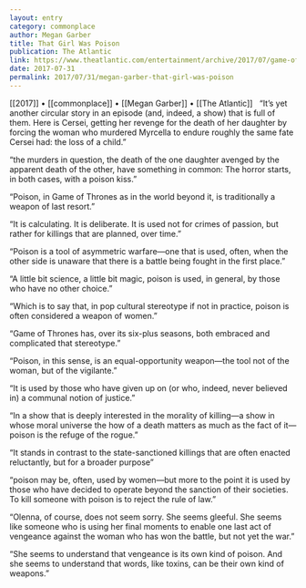 ```yaml
---
layout: entry
category: commonplace
author: Megan Garber
title: That Girl Was Poison
publication: The Atlantic
link: https://www.theatlantic.com/entertainment/archive/2017/07/game-of-thrones-that-girl-was-poison/535401/
date: 2017-07-31
permalink: 2017/07/31/megan-garber-that-girl-was-poison
---
```


[[2017]] • [[commonplace]] • [[Megan Garber]] • [[The Atlantic]] 
 
“It’s yet another circular story in an episode (and, indeed, a show) that is full of them. Here is Cersei, getting her revenge for the death of her daughter by forcing the woman who murdered Myrcella to endure roughly the same fate Cersei had: the loss of a child.”

“the murders in question, the death of the one daughter avenged by the apparent death of the other, have something in common: The horror starts, in both cases, with a poison kiss.”

“Poison, in Game of Thrones as in the world beyond it, is traditionally a weapon of last resort.”

“It is calculating. It is deliberate. It is used not for crimes of passion, but rather for killings that are planned, over time.”

“Poison is a tool of asymmetric warfare—one that is used, often, when the other side is unaware that there is a battle being fought in the first place.”

“A little bit science, a little bit magic, poison is used, in general, by those who have no other choice.”

“Which is to say that, in pop cultural stereotype if not in practice, poison is often considered a weapon of women.”

“Game of Thrones has, over its six-plus seasons, both embraced and complicated that stereotype.”

“Poison, in this sense, is an equal-opportunity weapon—the tool not of the woman, but of the vigilante.”

“It is used by those who have given up on (or who, indeed, never believed in) a communal notion of justice.”

“In a show that is deeply interested in the morality of killing—a show in whose moral universe the how of a death matters as much as the fact of it—poison is the refuge of the rogue.”

“It stands in contrast to the state-sanctioned killings that are often enacted reluctantly, but for a broader purpose”

“poison may be, often, used by women—but more to the point it is used by those who have decided to operate beyond the sanction of their societies. To kill someone with poison is to reject the rule of law.”

“Olenna, of course, does not seem sorry. She seems gleeful. She seems like someone who is using her final moments to enable one last act of vengeance against the woman who has won the battle, but not yet the war.”

“She seems to understand that vengeance is its own kind of poison. And she seems to understand that words, like toxins, can be their own kind of weapons.”

